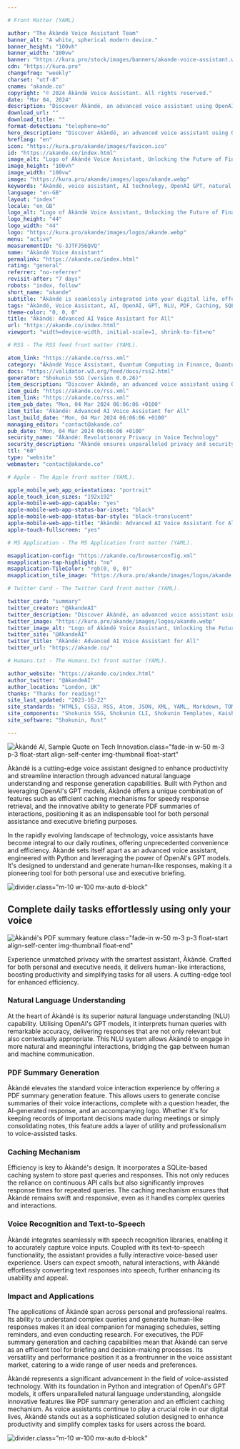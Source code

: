 ```yaml
---

# Front Matter (YAML)

author: "The Àkàndé Voice Assistant Team"
banner_alt: "A white, spherical modern device."
banner_height: "100vh"
banner_width: "100vw"
banner: "https://kura.pro/stock/images/banners/akande-voice-assistant.webp"
cdn: "https://kura.pro"
changefreq: "weekly"
charset: "utf-8"
cname: "akande.co"
copyright: "© 2024 Àkàndé Voice Assistant. All rights reserved."
date: "Mar 04, 2024"
description: "Discover Àkàndé, an advanced voice assistant using OpenAI's GPT for natural interactions, PDF summaries, & efficient caching for both personal & executive tasks"
download_url: ""
download_title: ""
format-detection: "telephone=no"
hero_description: "Discover Àkàndé, an advanced voice assistant using OpenAI's GPT for natural interactions, PDF summaries, & efficient caching for both personal & executive tasks"
hreflang: "en"
icon: "https://kura.pro/akande/images/favicon.ico"
id: "https://akande.co/index.html"
image_alt: "Logo of Àkàndé Voice Assistant, Unlocking the Future of Finance."
image_height: "100vh"
image_width: "100vw"
image: "https://kura.pro/akande/images/logos/akande.webp"
keywords: "Àkàndé, voice assistant, AI technology, OpenAI GPT, natural language understanding, PDF summaries, efficient caching, SQLite, speech recognition, text-to-speech, Python"
language: "en-GB"
layout: "index"
locale: "en_GB"
logo_alt: "Logo of Àkàndé Voice Assistant, Unlocking the Future of Finance."
logo_height: "44"
logo_width: "44"
logo: "https://kura.pro/akande/images/logos/akande.webp"
menu: "active"
measurementID: "G-3JTFJ56QVQ"
name: "Àkàndé Voice Assistant"
permalink: "https://akande.co/index.html"
rating: "general"
referrer: "no-referrer"
revisit-after: "7 days"
robots: "index, follow"
short_name: "akande"
subtitle: "Àkàndé is seamlessly integrated into your digital life, offering a convenient way to interact with technology. Engineered to function effortlessly with your devices, Àkàndé's voice assistant capabilities are accessible anywhere—at home, in the office, or on the go."
tags: "Àkàndé, Voice Assistant, AI, OpenAI, GPT, NLU, PDF, Caching, SQLite, Speech Recognition, Text-to-Speech"
theme-color: "0, 0, 0"
title: "Àkàndé: Advanced AI Voice Assistant for All"
url: "https://akande.co/index.html"
viewport: "width=device-width, initial-scale=1, shrink-to-fit=no"

# RSS - The RSS feed front matter (YAML).

atom_link: "https://akande.co/rss.xml"
category: "Àkàndé Voice Assistant, Quantum Computing in Finance, Quantum Risk Analysis, Quantum Cryptography in Banking, Quantum Key Distribution, Quantum-Resistant Cryptography, Quantum Banking, Future of Banking, Financial Industry Revolution, Quantum Computing Advancements, Quantum Computing Applications"
docs: "https://validator.w3.org/feed/docs/rss2.html"
generator: "Shokunin SSG (version 0.0.26)"
item_description: "Discover Àkàndé, an advanced voice assistant using OpenAI's GPT for natural interactions, PDF summaries, & efficient caching for both personal & executive tasks"
item_guid: "https://akande.co/rss.xml"
item_link: "https://akande.co/rss.xml"
item_pub_date: "Mon, 04 Mar 2024 06:06:06 +0100"
item_title: "Àkàndé: Advanced AI Voice Assistant for All"
last_build_date: "Mon, 04 Mar 2024 06:06:06 +0100"
managing_editor: "contact@akande.co"
pub_date: "Mon, 04 Mar 2024 06:06:06 +0100"
security_name: "Àkàndé: Revolutionary Privacy in Voice Technology"
security_description: "Àkàndé ensures unparalleled privacy and security, providing personalised interactions through cutting-edge AI. By processing data directly on your device, it guarantees your details remain confidential, delivering a smooth, tailored user experience."
ttl: "60"
type: "website"
webmaster: "contact@akande.co"

# Apple - The Apple front matter (YAML).

apple_mobile_web_app_orientations: "portrait"
apple_touch_icon_sizes: "192x192"
apple-mobile-web-app-capable: "yes"
apple-mobile-web-app-status-bar-inset: "black"
apple-mobile-web-app-status-bar-style: "black-translucent"
apple-mobile-web-app-title: "Àkàndé: Advanced AI Voice Assistant for All"
apple-touch-fullscreen: "yes"

# MS Application - The MS Application front matter (YAML).

msapplication-config: "https://akande.co/browserconfig.xml"
msapplication-tap-highlight: "no"
msapplication-TileColor: "rgb(0, 0, 0)"
msapplication_tile_image: "https://kura.pro/akande/images/logos/akande.webp"

# Twitter Card - The Twitter Card front matter (YAML).

twitter_card: "summary"
twitter_creator: "@AkandeAI"
twitter_description: "Discover Àkàndé, an advanced voice assistant using OpenAI's GPT for natural interactions, PDF summaries, & efficient caching for both personal & executive tasks"
twitter_image: "https://kura.pro/akande/images/logos/akande.webp"
twitter_image_alt: "Logo of Àkàndé Voice Assistant, Unlocking the Future of Finance."
twitter_site: "@AkandeAI"
twitter_title: "Àkàndé: Advanced AI Voice Assistant for All"
twitter_url: "https://akande.co/"

# Humans.txt - The Humans.txt front matter (YAML).

author_website: "https://akande.co/index.html"
author_twitter: "@AkandeAI"
author_location: "London, UK"
thanks: "Thanks for reading!"
site_last_updated: "2023-10-22"
site_standards: "HTML5, CSS3, RSS, Atom, JSON, XML, YAML, Markdown, TOML"
site_components: "Shokunin SSG, Shokunin CLI, Shokunin Templates, Kaishi Templates, Kaishi Themes"
site_software: "Shokunin, Rust"

---
```


![Àkàndé AI, Sample Quote on Tech Innovation](https://kura.pro/akande/images/promos/akande-promo.webp).class=\"fade-in w-50 m-3 p-3 float-start align-self-center img-thumbnail float-start\"

Àkàndé is a cutting-edge voice assistant designed to enhance productivity and streamline interaction through advanced natural language understanding and response generation capabilities. Built with Python and leveraging OpenAI's GPT models, Àkàndé offers a unique combination of features such as efficient caching mechanisms for speedy response retrieval, and the innovative ability to generate PDF summaries of interactions, positioning it as an indispensable tool for both personal assistance and executive briefing purposes.

In the rapidly evolving landscape of technology, voice assistants have become integral to our daily routines, offering unprecedented convenience and efficiency. Àkàndé sets itself apart as an advanced voice assistant, engineered with Python and leveraging the power of OpenAI's GPT models. It's designed to understand and generate human-like responses, making it a pioneering tool for both personal use and executive briefing.

![divider][divider].class=\"m-10 w-100 mx-auto d-block\"

## Complete daily tasks effortlessly using only your voice

![Àkàndé's PDF summary feature](https://kura.pro/akande/images/promos/akande-promo-01.webp).class=\"fade-in w-50 m-3 p-3 float-start align-self-center img-thumbnail float-end\"

Experience unmatched privacy with the smartest assistant, Àkàndé. Crafted for both personal and executive needs, it delivers human-like interactions, boosting productivity and simplifying tasks for all users. A cutting-edge tool for enhanced efficiency.

### Natural Language Understanding

At the heart of Àkàndé is its superior natural language understanding (NLU) capability. Utilising OpenAI's GPT models, it interprets human queries with remarkable accuracy, delivering responses that are not only relevant but also contextually appropriate. This NLU system allows Àkàndé to engage in more natural and meaningful interactions, bridging the gap between human and machine communication.

### PDF Summary Generation

Àkàndé elevates the standard voice interaction experience by offering a PDF summary generation feature. This allows users to generate concise summaries of their voice interactions, complete with a question header, the AI-generated response, and an accompanying logo. Whether it's for keeping records of important decisions made during meetings or simply consolidating notes, this feature adds a layer of utility and professionalism to voice-assisted tasks.

### Caching Mechanism

Efficiency is key to Àkàndé's design. It incorporates a SQLite-based caching system to store past queries and responses. This not only reduces the reliance on continuous API calls but also significantly improves response times for repeated queries. The caching mechanism ensures that Àkàndé remains swift and responsive, even as it handles complex queries and interactions.

### Voice Recognition and Text-to-Speech

Àkàndé integrates seamlessly with speech recognition libraries, enabling it to accurately capture voice inputs. Coupled with its text-to-speech functionality, the assistant provides a fully interactive voice-based user experience. Users can expect smooth, natural interactions, with Àkàndé effortlessly converting text responses into speech, further enhancing its usability and appeal.

### Impact and Applications

The applications of Àkàndé span across personal and professional realms. Its ability to understand complex queries and generate human-like responses makes it an ideal companion for managing schedules, setting reminders, and even conducting research. For executives, the PDF summary generation and caching capabilities mean that Àkàndé can serve as an efficient tool for briefing and decision-making processes. Its versatility and performance position it as a frontrunner in the voice assistant market, catering to a wide range of user needs and preferences.

Àkàndé represents a significant advancement in the field of voice-assisted technology. With its foundation in Python and integration of OpenAI's GPT models, it offers unparalleled natural language understanding, alongside innovative features like PDF summary generation and an efficient caching mechanism. As voice assistants continue to play a crucial role in our digital lives, Àkàndé stands out as a sophisticated solution designed to enhance productivity and simplify complex tasks for users across the board.

![divider][divider].class=\"m-10 w-100 mx-auto d-block\"

[divider]: https://kura.pro/common/images/elements/divider.svg "Divider"
